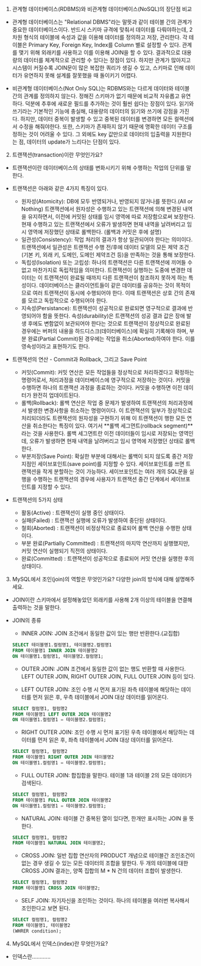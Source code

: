 1. 관계형 데이터베이스(RDBMS)와 비관계형 데이터베이스(NoSQL)의 장단점 비교

- 관계형 데이터베이스는 "Relational DBMS"라는 말뜻과 같이 테이블 간의 관계가 중요한 데이터베이스이다. 반드시 스키마 규격에 맞춰서 데이터를 다뤄야하는데, 2차원 형식의 테이블에 속성과 값을 이용해 데이터를 정의하고 저장, 관리한다. 각 테이블은 Primary Key, Foreign Key, Index를 Column 별로 설정할 수 있다. 관계를 맺기 위해 외래키를 사용하고 이를 이용해 JOIN을 할 수 있다. 결과적으로 대용량의 데이터를 체계적으로 관리할 수 있다는 장점이 있다. 하지만 관계가 많아지고 시스템이 커질수록 JOIN문이 많은 복잡한 쿼리가 생길 수 있고, 스키마로 인해 데이터가 유연하지 못해 설계를 잘못했을 때 돌이키기 어렵다.

- 비관계형 데이터베이스(Not Only SQL)는 RDBMS와는 다르게 데이터와 테이블 간의 관계를 정의하지 않는다. 정해진 스키마가 없기 때문에 비교적 자유롭고 유연하다. 덕분에 추후에 새로운 필드를 추가하는 것이 훨씬 쉽다는 장점이 있다. 읽기와 쓰기라는 기본적인 기능에 충실해, 대용량의 데이터의 읽기와 쓰기에 강점을 가진다. 하지만, 데이터 중복이 발생할 수 있고 중복된 데이터를 변경하면 모든 컬렉션에서 수정을 해줘야한다. 또한, 스키마가 존재하지 않기 때문에 명확한 데이터 구조를 정하는 것이 어려울 수 있다. 그 외에도 key 값만으로 데이터의 입출력을 지원한다는 점, 데이터의 update가 느리다는 단점이 있다.

2. 트랜잭션(transaction)이란 무엇인가요?

- 트랜잭션이란 데이터베이스의 상태를 변화시키기 위해 수행하는 작업의 단위를 말한다.

- 트랜잭션은 아래와 같은 4가지 특징이 있다.

  - 원자성(Atomicity): DB에 모두 반영되거나, 반영되지 않거나를 뜻한다.(All or Nothing) 트랜잭션에서 원자성은 수행하고 있는 트랜잭션에 의해 변경된 내역을 유지하면서, 이전에 커밋된 상태를 임시 영역에 따로 저장함으로써 보장한다. 현재 수행하고 있는 트랜잭션에서 오류가 발생하면 현재 내역을 날려버리고 임시 영역에 저장했던 상태로 롤백한다. (롤백과 커밋은 후에 설명)
  - 일관성(Consistency): 작업 처리의 결과가 항상 일관되어야 한다는 의미이다. 트랜잭션에서 일관성은 트랜잭션 수행 전/후에 데이터 모델의 모든 제약 조건(기본 키, 외래 키, 도메인, 도메인 제약조건 등)을 만족하는 것을 통해 보장한다.
  - 독립성(Isolation) 또는 고립성: 하나의 트랜잭션은 다른 트랜잭션에 끼어들 수 없고 마찬가지로 독립적임을 의미한다. 트랜잭션이 실행하는 도중에 변경한 데이터는 이 트랜잭션이 완료될 때까지 다른 트랜잭션이 참조하지 못하게 하는 특성이다. 데이터베이스는 클라이언트들이 같은 데이터를 공유하는 것이 목적이므로 여러 트랜잭션이 동시에 수행되어야 한다. 이때 트랜잭션은 상호 간의 존재를 모르고 독립적으로 수행되어야 한다.
  - 지속성(Persistance): 트랜잭션이 성공적으로 완료되면 영구적으로 결과에 반영되어야 함을 뜻한다. 속성(durability)은 트랜잭션의 성공 결과 값은 장애 발생 후에도 변함없이 보관되어야 한다는 것으로 트랜잭션이 정상적으로 완료된 경우에는 버퍼의 내용을 하드디스크(데이터베이스)에 확실히 기록해야 하며, 부분 완료(Partial Commit)된 경우에는 작업을 취소(Aborted)하여야 한다. 이를 영속성이라고 표현하기도 한다.

- 트랜잭션의 연산 - Commit과 Rollback, 그리고 Save Point

  - 커밋(Commit): 커밋 연산은 모든 작업들을 정상적으로 처리하겠다고 확정하는 명령어로서, 처리과정을 데이터베이스에 영구적으로 저장하는 것이다. 커밋을 수행하면 하나의 트랜잭션 과정을 종료하는 것이다. 커밋을 수행하면 이전 데이터가 완전히 업데이트된다.
  - 롤백(Rollback): 롤백 연산은 작업 중 문제가 발생하여 트랜잭션의 처리과정에서 발생한 변경사항을 취소하는 명령어이다. 이 트랜잭션의 일부가 정상적으로 처리되더라도 트랜잭션의 원자성을 구현하기 위해 이 트랜잭션이 행한 모든 연산을 취소한다는 특징이 있다. 여기서 **롤백 세그먼트(rollback segment)**라는 것을 사용한다. 롤백 세그먼트란 이전 데이터들이 임시로 저장되는 영역인데, 오류가 발생하면 현재 내역을 날려버리고 임시 영역에 저장했던 상태로 롤백한다.
  - 부분저장(Save Point): 확실한 부분에 대해서는 롤백이 되지 않도록 중간 저장 지점인 세이브포인트(save point)를 지정할 수 있다. 세이브포인트를 쓰면 트랜잭션을 작게 분할하는 것이 가능하다. 세이브포인트는 여러 개의 SQL문을 실행을 수행하는 트랜잭션의 경우에 사용자가 트랜잭션 중간 단계에서 세이브포인트를 지정할 수 있다.

- 트랜잭션의 5가지 상태

  - 활동(Active) : 트랜잭션이 실행 중인 상태이다.
  - 실패(Failed) : 트랜잭션 실행에 오류가 발생하여 중단된 상태이다.
  - 철회(Aborted) : 트랜잭션이 비정상적으로 종료되어 롤백 연산을 수행한 상태이다.
  - 부분 완료(Partially Committed) : 트랜잭션의 마지막 연산까지 실행했지만, 커밋 연산이 실행되기 직전의 상태이다.
  - 완료(Committed) : 트랜잭션이 성공적으로 종료되어 커밋 연산을 실행한 후의 상태이다.

3. MySQL에서 조인(join)의 역할은 무엇인가요? 다양한 join의 방식에 대해 설명해주세요.

- JOIN이란 스키마에서 설정해놓았던 외래키를 사용해 2개 이상의 테이블을 연결해 출력하는 것을 말한다.
- JOIN의 종류

  - INNER JOIN: JOIN 조건에서 동일한 값이 있는 행만 반환한다.(교집합)

  ```sql
  SELECT 테이블명1.컬럼명1, 테이블명2.컬럼명1
  FROM 테이블명1 INNER JOIN 테이블명2
  ON 테이블명1.컬럼명1, 테이블명2.컬럼명1;
  ```

  - OUTER JOIN: JOIN 조건에서 동일한 값이 없는 행도 반환할 때 사용한다. LEFT OUTER JOIN, RIGHT OUTER JOIN, FULL OUTER JOIN 등이 있다.

  - LEFT OUTER JOIN: 조인 수행 시 먼저 표기된 좌측 테이블에 해당하는 데이터를 먼저 읽은 후, 우측 테이블에서 JOIN 대상 데이터를 읽어온다.

  ```sql
  SELECT 컬럼명1, 컬럼명2
  FROM 테이블명1 LEFT OUTER JOIN 테이블명2
  ON 테이블명1.컬럼명1 = 테이블명2.컬럼명1;
  ```

  - RIGHT OUTER JOIN: 조인 수행 시 먼저 표기된 우측 테이블에서 해당하는 데이터를 먼저 읽은 후, 좌측 테이블에서 JOIN 대상 데이터를 읽어온다.

  ```sql
  SELECT 컬럼명1, 컬럼명2
  FROM 테이블명1 RIGHT OUTER JOIN 테이블명2
  ON 테이블명1.컬럼명1 = 테이블명2.컬럼명1;
  ```

  - FULL OUTER JOIN: 합집합을 말한다. 테이블 1과 테이블 2의 모든 데이터가 검색된다.

  ```sql
  SELECT 컬럼명1, 컬럼명2
  FROM 테이블명1 FULL OUTER JOIN 테이블명2
  ON 테이블명1.컬럼명1 = 테이블명2.컬럼명1;
  ```

  - NATURAL JOIN: 테이블 간 중복된 열이 있다면, 한개만 표시하는 JOIN 을 뜻한다.

  ```sql
  SELECT 컬럼명1, 컬럼명2
  FROM 테이블명1 NATURAL JOIN 테이블명2;
  ```

  - CROSS JOIN: 일반 집합 연산자의 PRODUCT 개념으로 테이블간 조인조건이 없는 경우 생길 수 있는 모든 데이터의 조합을 말한다. 두 개의 테이블에 대한 CROSS JOIN 결과는, 양쪽 집합의 M \* N 건의 데이터 조합이 발생한다.

  ```sql
  SELECT 컬럼명1, 컬럼명2
  FROM 테이블명1 CROSS JOIN 테이블명2;
  ```

  - SELF JOIN: 자기자신을 조인하는 것이다. 하나의 테이블을 여러번 복사해서 조인한다고 보면 된다.

  ```sql
  SELECT 컬럼명1, 컬럼명2
  FROM 테이블명1, 테이블명2
  (WHRER condition);
  ```

4. MySQL에서 인덱스(index)란 무엇인가요?

- 인덱스란............
